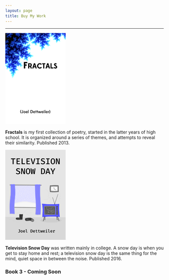 ```yaml
---
layout: page
title: Buy My Work
---
```


***

<a href="http://www.lulu.com/shop/joel-dettweiler/fractals/paperback/product-21193841.html" target="_blank"><img src="/public/images/fractals.png" style="width: 12rem;" title="Fractals" alt="Fractals"></a>

**Fractals** is my first collection of poetry, started in the latter years of high school. It is organized around a series of themes, and attempts to reveal their similarity. Published 2013.

<a href="https://www.amazon.com/Television-Snow-Day-Joel-Dettweiler-ebook/dp/B01BLTBKRU" target="_blank"><img src="/public/images/tvsd.png" style="width: 12rem;" title="TV Snow Day" alt="Television Snow Day"></a>

**Television Snow Day** was written mainly in college. A snow day is when you get to stay home and rest; a television snow day is the same thing for the mind, quiet space in between the noise. Published 2016.

### Book 3 - Coming Soon

